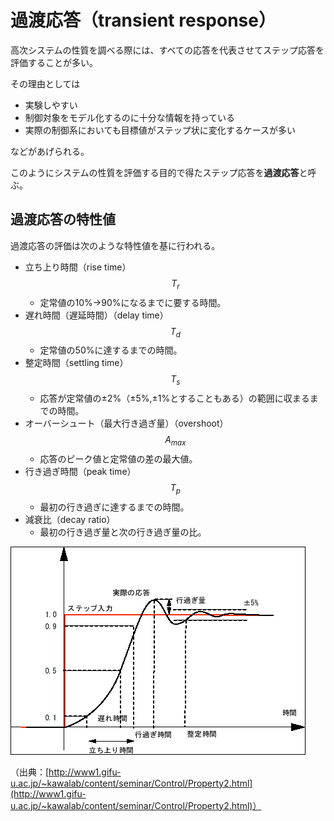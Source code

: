 # 過渡応答（transient response）

高次システムの性質を調べる際には、すべての応答を代表させてステップ応答を評価することが多い。

その理由としては

* 実験しやすい
* 制御対象をモデル化するのに十分な情報を持っている
* 実際の制御系においても目標値がステップ状に変化するケースが多い

などがあげられる。

このようにシステムの性質を評価する目的で得たステップ応答を**過渡応答**と呼ぶ。

## 過渡応答の特性値

過渡応答の評価は次のような特性値を基に行われる。

* 立ち上り時間（rise time）$$T_r$$
  * 定常値の10%->90%になるまでに要する時間。
* 遅れ時間（遅延時間）（delay time）$$T_d$$
  * 定常値の50%に達するまでの時間。
* 整定時間（settling time）$$T_s$$
  * 応答が定常値の±2%（±5%,±1%とすることもある）の範囲に収まるまでの時間。
* オーバーシュート（最大行き過ぎ量）（overshoot）$$A_{max}$$
  * 応答のピーク値と定常値の差の最大値。
* 行き過ぎ時間（peak time）$$T_p$$
  * 最初の行き過ぎに達するまでの時間。
* 減衰比（decay ratio）
  * 最初の行き過ぎ量と次の行き過ぎ量の比。

<img src="fig_res.gif" style="border:solid 1px #000000">

（出典：[http://www1.gifu-u.ac.jp/~kawalab/content/seminar/Control/Property2.html](http://www1.gifu-u.ac.jp/~kawalab/content/seminar/Control/Property2.html)）
